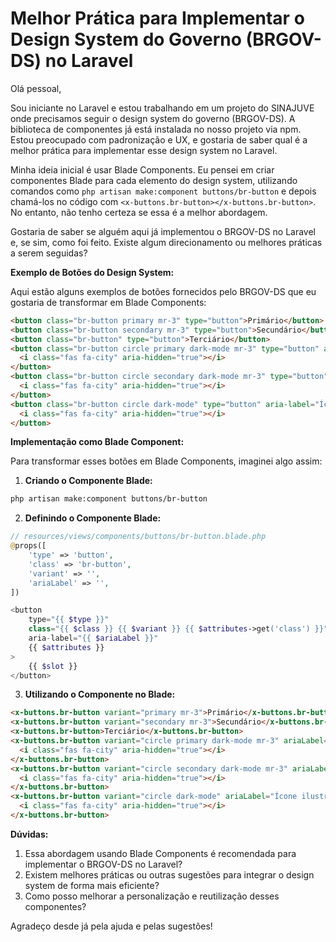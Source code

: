 # Melhor Prática para Implementar o Design System do Governo (BRGOV-DS) no Laravel

Olá pessoal,

Sou iniciante no Laravel e estou trabalhando em um projeto do SINAJUVE onde precisamos seguir o design system do governo (BRGOV-DS). A biblioteca de componentes já está instalada no nosso projeto via npm. Estou preocupado com padronização e UX, e gostaria de saber qual é a melhor prática para implementar esse design system no Laravel.

Minha ideia inicial é usar Blade Components. Eu pensei em criar componentes Blade para cada elemento do design system, utilizando comandos como `php artisan make:component buttons/br-button` e depois chamá-los no código com `<x-buttons.br-button></x-buttons.br-button>`. No entanto, não tenho certeza se essa é a melhor abordagem.

Gostaria de saber se alguém aqui já implementou o BRGOV-DS no Laravel e, se sim, como foi feito. Existe algum direcionamento ou melhores práticas a serem seguidas?

**Exemplo de Botões do Design System:**

Aqui estão alguns exemplos de botões fornecidos pelo BRGOV-DS que eu gostaria de transformar em Blade Components:

```html
<button class="br-button primary mr-3" type="button">Primário</button>
<button class="br-button secondary mr-3" type="button">Secundário</button>
<button class="br-button" type="button">Terciário</button>
<button class="br-button circle primary dark-mode mr-3" type="button" aria-label="Ícone ilustrativo">
  <i class="fas fa-city" aria-hidden="true"></i>
</button>
<button class="br-button circle secondary dark-mode mr-3" type="button" aria-label="Ícone ilustrativo">
  <i class="fas fa-city" aria-hidden="true"></i>
</button>
<button class="br-button circle dark-mode" type="button" aria-label="Ícone ilustrativo">
  <i class="fas fa-city" aria-hidden="true"></i>
</button>
```

**Implementação como Blade Component:**

Para transformar esses botões em Blade Components, imaginei algo assim:

1. **Criando o Componente Blade:**

```bash
php artisan make:component buttons/br-button
```

2. **Definindo o Componente Blade:**

```php
// resources/views/components/buttons/br-button.blade.php
@props([
    'type' => 'button',
    'class' => 'br-button',
    'variant' => '',
    'ariaLabel' => '',
])

<button 
    type="{{ $type }}" 
    class="{{ $class }} {{ $variant }} {{ $attributes->get('class') }}"
    aria-label="{{ $ariaLabel }}"
    {{ $attributes }}
>
    {{ $slot }}
</button>
```

3. **Utilizando o Componente no Blade:**

```html
<x-buttons.br-button variant="primary mr-3">Primário</x-buttons.br-button>
<x-buttons.br-button variant="secondary mr-3">Secundário</x-buttons.br-button>
<x-buttons.br-button>Terciário</x-buttons.br-button>
<x-buttons.br-button variant="circle primary dark-mode mr-3" ariaLabel="Ícone ilustrativo">
  <i class="fas fa-city" aria-hidden="true"></i>
</x-buttons.br-button>
<x-buttons.br-button variant="circle secondary dark-mode mr-3" ariaLabel="Ícone ilustrativo">
  <i class="fas fa-city" aria-hidden="true"></i>
</x-buttons.br-button>
<x-buttons.br-button variant="circle dark-mode" ariaLabel="Ícone ilustrativo">
  <i class="fas fa-city" aria-hidden="true"></i>
</x-buttons.br-button>
```

**Dúvidas:**

1. Essa abordagem usando Blade Components é recomendada para implementar o BRGOV-DS no Laravel?
2. Existem melhores práticas ou outras sugestões para integrar o design system de forma mais eficiente?
3. Como posso melhorar a personalização e reutilização desses componentes?

Agradeço desde já pela ajuda e pelas sugestões!
